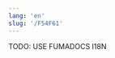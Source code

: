 ```yaml
---
lang: 'en'
slug: '/F54F61'
---
```



TODO: USE FUMADOCS I18N

<div lang='en-US'>

</div>


<div lang='ko-KR'>

</div>


